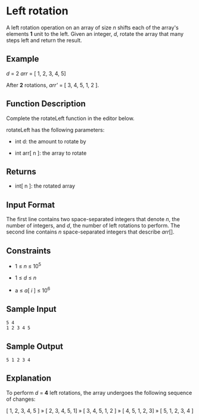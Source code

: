 # Left rotation  

A left rotation operation on an array of size *n* shifts each of the array's elements **1** unit to the left. Given an integer, *d*, rotate the array that many steps left and return the result.

## Example

*d* = 2
*arr* = [ 1, 2, 3, 4, 5]

After **2** rotations, *arr'* = [ 3, 4, 5, 1, 2 ].

## Function Description

Complete the rotateLeft function in the editor below.

rotateLeft has the following parameters:

* int d: the amount to rotate by

* int arr\[ n \]: the array to rotate
## Returns

* int\[ n \]: the rotated array

## Input Format

The first line contains two space-separated integers that denote *n*, the number of integers, and *d*, the number of left rotations to perform.
The second line contains *n* space-separated integers that describe *arr*[].

## Constraints

* 1 ≤ *n* ≤ 10<sup>5</sup>

* 1 ≤ *d* ≤ *n*

* a ≤ *a*[ *i* ] ≤ 10<sup>6</sup>
## Sample Input

```
5 4
1 2 3 4 5
```

## Sample Output

```
5 1 2 3 4
```

## Explanation

To perform *d* = **4** left rotations, the array undergoes the following sequence of changes:

[ 1, 2, 3, 4, 5 ] » [ 2, 3, 4, 5, 1] » [ 3, 4, 5, 1, 2 ] » [ 4, 5, 1, 2, 3] » [ 5, 1, 2, 3, 4 ]